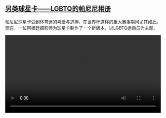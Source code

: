 <!--1671121024000-->
[另类球星卡——LGBTQ的帕尼尼相册](https://www.dw.com/zh/%E5%8F%A6%E7%B1%BB%E7%90%83%E6%98%9F%E5%8D%A1%E2%80%94%E2%80%94LGBTQ%E7%9A%84%E5%B8%95%E5%B0%BC%E5%B0%BC%E7%9B%B8%E5%86%8C/a-64110724)
------

<p>帕尼尼球星卡受到体育迷的喜爱与追捧，在世界杯这样的重大赛事期间尤其如此。现在，一位阿根廷摄影师为球星卡制作了一个新版本，以LGBTQ运动员为主题。</small></p><video src="https://tvdownloaddw-a.akamaihd.net/dwtv_video/flv/vdt_zh/2022/bchi221215_001_paninialbum_01r_1_AVC_1280x720.mp4" controls style="width:100%"></video>
